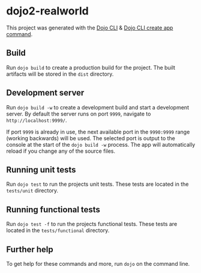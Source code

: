 # dojo2-realworld

This project was generated with the [Dojo CLI](https://github.com/dojo/cli) & [Dojo CLI create app command](https://github.com/dojo/cli-create-app).

## Build

Run `dojo build` to create a production build for the project. The built artifacts will be stored in the `dist` directory.

## Development server

Run `dojo build -w` to create a development build and start a development server. By default the server runs on port `9999`, navigate to `http://localhost:9999/`.

If port `9999` is already in use, the next available port in the `9990:9999` range (working backwards) will be used. The selected port is output to the console at the start of the `dojo build -w` process. The app will automatically reload if you change any of the source files.

## Running unit tests

Run `dojo test` to run the projects unit tests. These tests are located in the `tests/unit` directory.

## Running functional tests

Run `dojo test -f` to run the projects functional tests. These tests are located in the `tests/functional` directory.

## Further help

To get help for these commands and more, run `dojo` on the command line.
